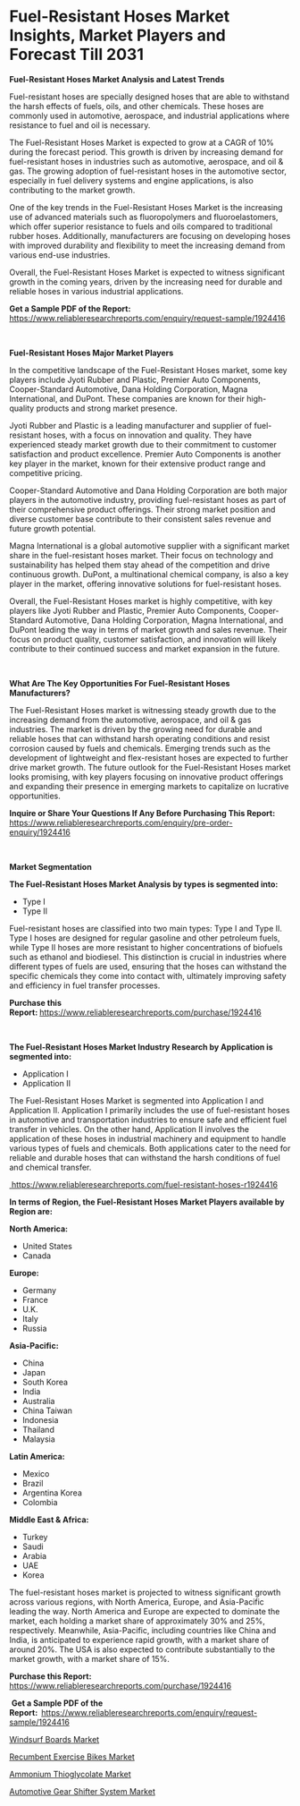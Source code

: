 <p><h1>Fuel-Resistant Hoses Market Insights, Market Players and Forecast Till 2031</h1></p><p><strong>Fuel-Resistant Hoses Market Analysis and Latest Trends</strong></p>
<p><p>Fuel-resistant hoses are specially designed hoses that are able to withstand the harsh effects of fuels, oils, and other chemicals. These hoses are commonly used in automotive, aerospace, and industrial applications where resistance to fuel and oil is necessary.</p><p>The Fuel-Resistant Hoses Market is expected to grow at a CAGR of 10% during the forecast period. This growth is driven by increasing demand for fuel-resistant hoses in industries such as automotive, aerospace, and oil & gas. The growing adoption of fuel-resistant hoses in the automotive sector, especially in fuel delivery systems and engine applications, is also contributing to the market growth.</p><p>One of the key trends in the Fuel-Resistant Hoses Market is the increasing use of advanced materials such as fluoropolymers and fluoroelastomers, which offer superior resistance to fuels and oils compared to traditional rubber hoses. Additionally, manufacturers are focusing on developing hoses with improved durability and flexibility to meet the increasing demand from various end-use industries.</p><p>Overall, the Fuel-Resistant Hoses Market is expected to witness significant growth in the coming years, driven by the increasing need for durable and reliable hoses in various industrial applications.</p></p>
<p><strong>Get a Sample PDF of the Report:&nbsp;</strong> <a href="https://www.reliableresearchreports.com/enquiry/request-sample/1924416">https://www.reliableresearchreports.com/enquiry/request-sample/1924416</a></p>
<p>&nbsp;</p>
<p><strong>Fuel-Resistant Hoses Major Market Players</strong></p>
<p><p>In the competitive landscape of the Fuel-Resistant Hoses market, some key players include Jyoti Rubber and Plastic, Premier Auto Components, Cooper-Standard Automotive, Dana Holding Corporation, Magna International, and DuPont. These companies are known for their high-quality products and strong market presence.</p><p>Jyoti Rubber and Plastic is a leading manufacturer and supplier of fuel-resistant hoses, with a focus on innovation and quality. They have experienced steady market growth due to their commitment to customer satisfaction and product excellence. Premier Auto Components is another key player in the market, known for their extensive product range and competitive pricing.</p><p>Cooper-Standard Automotive and Dana Holding Corporation are both major players in the automotive industry, providing fuel-resistant hoses as part of their comprehensive product offerings. Their strong market position and diverse customer base contribute to their consistent sales revenue and future growth potential.</p><p>Magna International is a global automotive supplier with a significant market share in the fuel-resistant hoses market. Their focus on technology and sustainability has helped them stay ahead of the competition and drive continuous growth. DuPont, a multinational chemical company, is also a key player in the market, offering innovative solutions for fuel-resistant hoses.</p><p>Overall, the Fuel-Resistant Hoses market is highly competitive, with key players like Jyoti Rubber and Plastic, Premier Auto Components, Cooper-Standard Automotive, Dana Holding Corporation, Magna International, and DuPont leading the way in terms of market growth and sales revenue. Their focus on product quality, customer satisfaction, and innovation will likely contribute to their continued success and market expansion in the future.</p></p>
<p>&nbsp;</p>
<p><strong>What Are The Key Opportunities For Fuel-Resistant Hoses Manufacturers?</strong></p>
<p><p>The Fuel-Resistant Hoses market is witnessing steady growth due to the increasing demand from the automotive, aerospace, and oil & gas industries. The market is driven by the growing need for durable and reliable hoses that can withstand harsh operating conditions and resist corrosion caused by fuels and chemicals. Emerging trends such as the development of lightweight and flex-resistant hoses are expected to further drive market growth. The future outlook for the Fuel-Resistant Hoses market looks promising, with key players focusing on innovative product offerings and expanding their presence in emerging markets to capitalize on lucrative opportunities.</p></p>
<p><strong>Inquire or Share Your Questions If Any Before Purchasing This Report:</strong> <a href="https://www.reliableresearchreports.com/enquiry/pre-order-enquiry/1924416">https://www.reliableresearchreports.com/enquiry/pre-order-enquiry/1924416</a></p>
<p>&nbsp;</p>
<p><strong>Market Segmentation</strong></p>
<p><strong>The Fuel-Resistant Hoses Market Analysis by types is segmented into:</strong></p>
<p><ul><li>Type I</li><li>Type II</li></ul></p>
<p><p>Fuel-resistant hoses are classified into two main types: Type I and Type II. Type I hoses are designed for regular gasoline and other petroleum fuels, while Type II hoses are more resistant to higher concentrations of biofuels such as ethanol and biodiesel. This distinction is crucial in industries where different types of fuels are used, ensuring that the hoses can withstand the specific chemicals they come into contact with, ultimately improving safety and efficiency in fuel transfer processes.</p></p>
<p><strong>Purchase this Report:&nbsp;</strong><a href="https://www.reliableresearchreports.com/purchase/1924416">https://www.reliableresearchreports.com/purchase/1924416</a></p>
<p>&nbsp;</p>
<p><strong>The Fuel-Resistant Hoses Market Industry Research by Application is segmented into:</strong></p>
<p><ul><li>Application I</li><li>Application II</li></ul></p>
<p><p>The Fuel-Resistant Hoses Market is segmented into Application I and Application II. Application I primarily includes the use of fuel-resistant hoses in automotive and transportation industries to ensure safe and efficient fuel transfer in vehicles. On the other hand, Application II involves the application of these hoses in industrial machinery and equipment to handle various types of fuels and chemicals. Both applications cater to the need for reliable and durable hoses that can withstand the harsh conditions of fuel and chemical transfer.</p></p>
<p><a href="https://www.reliableresearchreports.com/fuel-resistant-hoses-r1924416">&nbsp;https://www.reliableresearchreports.com/fuel-resistant-hoses-r1924416</a></p>
<p><strong>In terms of Region, the Fuel-Resistant Hoses Market Players available by Region are:</strong></p>
<p>
    <p> <strong> North America: </strong>
        <ul>
            <li>United States</li>
            <li>Canada</li>
        </ul>
        </p> 
    <p> <strong> Europe: </strong>
        <ul>
            <li>Germany</li>
            <li>France</li>
            <li>U.K.</li>
            <li>Italy</li>
            <li>Russia</li>
        </ul>
        </p> 
    <p> <strong> Asia-Pacific: </strong>
        <ul>
            <li>China</li>
            <li>Japan</li>
            <li>South Korea</li>
            <li>India</li>
            <li>Australia</li>
            <li>China Taiwan</li>
            <li>Indonesia</li>
            <li>Thailand</li>
            <li>Malaysia</li>
        </ul>
        </p> 
    <p> <strong> Latin America: </strong>
        <ul>
            <li>Mexico</li>
            <li>Brazil</li>
            <li>Argentina Korea</li>
            <li>Colombia</li>
        </ul>
        </p> 
    <p> <strong> Middle East & Africa: </strong>
        <ul>
            <li>Turkey</li>
            <li>Saudi</li>
            <li>Arabia</li>
            <li>UAE</li>
            <li>Korea</li>
        </ul>
    </p>
    </p>
<p><p>The fuel-resistant hoses market is projected to witness significant growth across various regions, with North America, Europe, and Asia-Pacific leading the way. North America and Europe are expected to dominate the market, each holding a market share of approximately 30% and 25%, respectively. Meanwhile, Asia-Pacific, including countries like China and India, is anticipated to experience rapid growth, with a market share of around 20%. The USA is also expected to contribute substantially to the market growth, with a market share of 15%.</p></p>
<p><strong>Purchase this Report: </strong><a href="https://www.reliableresearchreports.com/purchase/1924416">https://www.reliableresearchreports.com/purchase/1924416</a></p>
<p>&nbsp;<strong>Get a Sample PDF of the Report:&nbsp;&nbsp;</strong><a href="https://www.reliableresearchreports.com/enquiry/request-sample/1924416">https://www.reliableresearchreports.com/enquiry/request-sample/1924416</a></p>
<p><strong></strong></p>
<p><p><a href="https://medium.com/@kathleenjacksond65/windsurf-boards-market-growth-outlook-from-2024-to-2031-and-it-is-projecting-at-14-7-f69e1192ae24">Windsurf Boards Market</a></p><p><a href="https://github.com/goldilocks06/Market-Research-Report-List-1/blob/main/recumbent-exercise-bikes-market.md">Recumbent Exercise Bikes Market</a></p><p><a href="https://github.com/JewelMohr52/Market-Research-Report-List-1/blob/main/ammonium-thioglycolate-market.md">Ammonium Thioglycolate Market</a></p><p><a href="https://medium.com/@jeniw10236654655/automotive-gear-shifter-system-market-outlook-and-forecast-from-2024-to-2031-72345d4e9808">Automotive Gear Shifter System Market</a></p></p>
